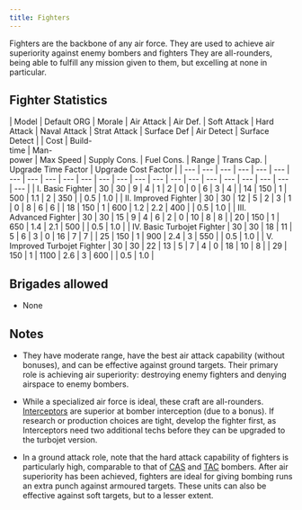 ```yaml
---
title: Fighters
---
```

 Fighters are the backbone of any air force. They are used to achieve air superiority against enemy bombers and fighters They are all-rounders, being able to fulfill any mission given to them, but excelling at none in particular.

Fighter Statistics
------------------

| Model | Default ORG | Morale | Air Attack | Air Def. | Soft Attack | Hard Attack | Naval Attack | Strat Attack | Surface Def | Air Detect | Surface Detect |  | Cost | Build-  
time | Man-  
power | Max Speed | Supply Cons. | Fuel Cons. | Range | Trans Cap. | Upgrade Time Factor | Upgrade Cost Factor |
| --- | --- | --- | --- | --- | --- | --- | --- | --- | --- | --- | --- | --- | --- | --- | --- | --- | --- | --- | --- | --- | --- | --- |
| I. Basic Fighter | 30 | 30 | 9 | 4 | 1 | 2 | 0 | 0 | 6 | 3 | 4 |  | 14 | 150 | 1 | 500 | 1.1 | 2 | 350 |  | 0.5 | 1.0 |
| II. Improved Fighter | 30 | 30 | 12 | 5 | 2 | 3 | 1 | 0 | 8 | 6 | 6 |  | 18 | 150 | 1 | 600 | 1.2 | 2.2 | 400 |  | 0.5 | 1.0 |
| III. Advanced Fighter | 30 | 30 | 15 | 9 | 4 | 6 | 2 | 0 | 10 | 8 | 8 |  | 20 | 150 | 1 | 650 | 1.4 | 2.1 | 500 |  | 0.5 | 1.0 |
| IV. Basic Turbojet Fighter | 30 | 30 | 18 | 11 | 5 | 6 | 3 | 0 | 16 | 7 | 7 |  | 25 | 150 | 1 | 900 | 2.4 | 3 | 550 |  | 0.5 | 1.0 |
| V. Improved Turbojet Fighter | 30 | 30 | 22 | 13 | 5 | 7 | 4 | 0 | 18 | 10 | 8 |  | 29 | 150 | 1 | 1100 | 2.6 | 3 | 600 |  | 0.5 | 1.0 |

Brigades allowed
----------------

*   None

Notes
-----

*   They have moderate range, have the best air attack capability (without bonuses), and can be effective against ground targets. Their primary role is achieving air superiority: destroying enemy fighters and denying airspace to enemy bombers.

*   While a specialized air force is ideal, these craft are all-rounders. [Interceptors](/wiki/Interceptors "Interceptors") are superior at bomber interception (due to a bonus). If research or production choices are tight, develop the fighter first, as Interceptors need two additional techs before they can be upgraded to the turbojet version.

*   In a ground attack role, note that the hard attack capability of fighters is particularly high, comparable to that of [CAS](/wiki/CAS "CAS") and [TAC](/wiki/index.php?title=TAC&action=edit&redlink=1 "TAC (page does not exist)") bombers. After air superiority has been achieved, fighters are ideal for giving bombing runs an extra punch against armoured targets. These units can also be effective against soft targets, but to a lesser extent.